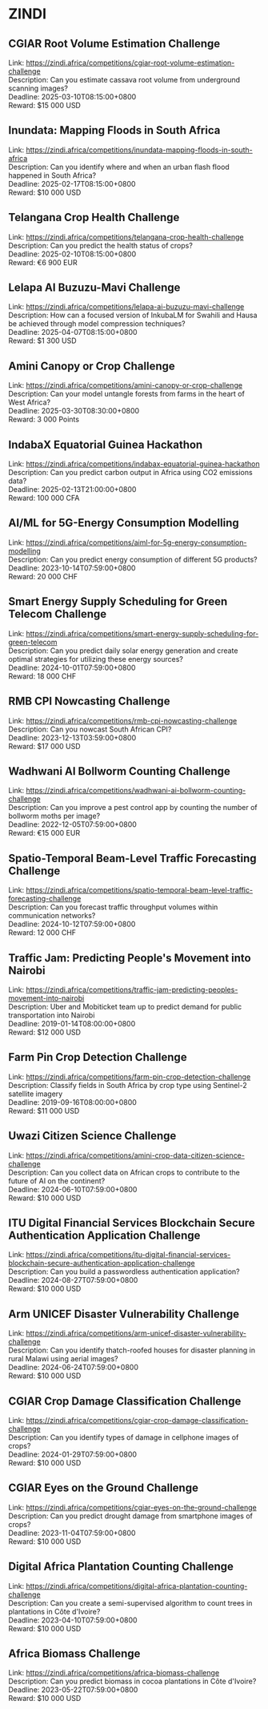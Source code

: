 # ZINDI



## CGIAR Root Volume Estimation Challenge

Link: https://zindi.africa/competitions/cgiar-root-volume-estimation-challenge  
Description: Can you estimate cassava root volume from underground scanning images?  
Deadline: 2025-03-10T08:15:00+0800  
Reward: $15 000 USD  


## Inundata: Mapping Floods in South Africa

Link: https://zindi.africa/competitions/inundata-mapping-floods-in-south-africa  
Description: Can you identify where and when an urban flash flood happened in South Africa?  
Deadline: 2025-02-17T08:15:00+0800  
Reward: $10 000 USD  


## Telangana Crop Health Challenge

Link: https://zindi.africa/competitions/telangana-crop-health-challenge  
Description: Can you predict the health status of crops?  
Deadline: 2025-02-10T08:15:00+0800  
Reward: €6 900 EUR  


## Lelapa AI Buzuzu-Mavi Challenge

Link: https://zindi.africa/competitions/lelapa-ai-buzuzu-mavi-challenge  
Description: How can a focused version of InkubaLM for Swahili and Hausa be achieved through model compression techniques?  
Deadline: 2025-04-07T08:15:00+0800  
Reward: $1 300 USD  


## Amini Canopy or Crop Challenge

Link: https://zindi.africa/competitions/amini-canopy-or-crop-challenge  
Description: Can your model untangle forests from farms in the heart of West Africa?  
Deadline: 2025-03-30T08:30:00+0800  
Reward: 3 000 Points  


## IndabaX Equatorial Guinea Hackathon

Link: https://zindi.africa/competitions/indabax-equatorial-guinea-hackathon  
Description: Can you predict carbon output in Africa using CO2 emissions data?  
Deadline: 2025-02-13T21:00:00+0800  
Reward: 100 000 CFA  


## AI/ML for 5G-Energy Consumption Modelling 

Link: https://zindi.africa/competitions/aiml-for-5g-energy-consumption-modelling  
Description: Can you predict energy consumption of different 5G products?  
Deadline: 2023-10-14T07:59:00+0800  
Reward: 20 000 CHF  


## Smart Energy Supply Scheduling for Green Telecom Challenge 

Link: https://zindi.africa/competitions/smart-energy-supply-scheduling-for-green-telecom  
Description: Can you predict daily solar energy generation and create optimal strategies for utilizing these energy sources?  
Deadline: 2024-10-01T07:59:00+0800  
Reward: 18 000 CHF  


## RMB CPI Nowcasting Challenge

Link: https://zindi.africa/competitions/rmb-cpi-nowcasting-challenge  
Description: Can you nowcast South African CPI?  
Deadline: 2023-12-13T03:59:00+0800  
Reward: $17 000 USD  


## Wadhwani AI Bollworm Counting Challenge

Link: https://zindi.africa/competitions/wadhwani-ai-bollworm-counting-challenge  
Description: Can you  improve a pest control app by counting the number of bollworm moths per image?  
Deadline: 2022-12-05T07:59:00+0800  
Reward: €15 000 EUR  


## Spatio-Temporal Beam-Level Traffic Forecasting Challenge 

Link: https://zindi.africa/competitions/spatio-temporal-beam-level-traffic-forecasting-challenge  
Description: Can you forecast traffic throughput volumes within communication networks?  
Deadline: 2024-10-12T07:59:00+0800  
Reward: 12 000 CHF  


## Traffic Jam: Predicting People's Movement into Nairobi

Link: https://zindi.africa/competitions/traffic-jam-predicting-peoples-movement-into-nairobi  
Description: Uber and Mobiticket team up to predict demand for public transportation into Nairobi  
Deadline: 2019-01-14T08:00:00+0800  
Reward: $12 000 USD  


## Farm Pin Crop Detection Challenge

Link: https://zindi.africa/competitions/farm-pin-crop-detection-challenge  
Description: Classify fields in South Africa by crop type using Sentinel-2 satellite imagery  
Deadline: 2019-09-16T08:00:00+0800  
Reward: $11 000 USD  


## Uwazi Citizen Science Challenge

Link: https://zindi.africa/competitions/amini-crop-data-citizen-science-challenge  
Description: Can you collect data on African crops to contribute to the future of AI on the continent?  
Deadline: 2024-06-10T07:59:00+0800  
Reward: $10 000 USD  


## ITU Digital Financial Services Blockchain Secure Authentication Application Challenge

Link: https://zindi.africa/competitions/itu-digital-financial-services-blockchain-secure-authentication-application-challenge  
Description: Can you build a passwordless authentication application?   
Deadline: 2024-08-27T07:59:00+0800  
Reward: $10 000 USD  


## Arm UNICEF Disaster Vulnerability Challenge

Link: https://zindi.africa/competitions/arm-unicef-disaster-vulnerability-challenge  
Description: Can you identify thatch-roofed houses for disaster planning in rural Malawi using aerial images?  
Deadline: 2024-06-24T07:59:00+0800  
Reward: $10 000 USD  


## CGIAR Crop Damage Classification Challenge

Link: https://zindi.africa/competitions/cgiar-crop-damage-classification-challenge  
Description: Can you identify types of damage in cellphone images of crops?  
Deadline: 2024-01-29T07:59:00+0800  
Reward: $10 000 USD  


## CGIAR Eyes on the Ground Challenge

Link: https://zindi.africa/competitions/cgiar-eyes-on-the-ground-challenge  
Description: Can you predict drought damage from smartphone images of crops?  
Deadline: 2023-11-04T07:59:00+0800  
Reward: $10 000 USD  


## Digital Africa Plantation Counting Challenge

Link: https://zindi.africa/competitions/digital-africa-plantation-counting-challenge  
Description: Can you create a semi-supervised algorithm to count trees in plantations in Côte d'Ivoire?  
Deadline: 2023-04-10T07:59:00+0800  
Reward: $10 000 USD  


## Africa Biomass Challenge

Link: https://zindi.africa/competitions/africa-biomass-challenge  
Description: Can you predict biomass in cocoa plantations in Côte d'Ivoire?  
Deadline: 2023-05-22T07:59:00+0800  
Reward: $10 000 USD  


